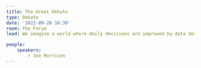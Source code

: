 ```yaml
---
title: The Great Debate
type: Debate
date: '2022-09-28 16:30'
room: The Forum
lead: We imagine a world where daily decisions are improved by data derived from satellites. What does that last mile of insight delivery look like? A debate among alternate worldviews.

people:
    speakers:
        - Joe Morrison
---
```

